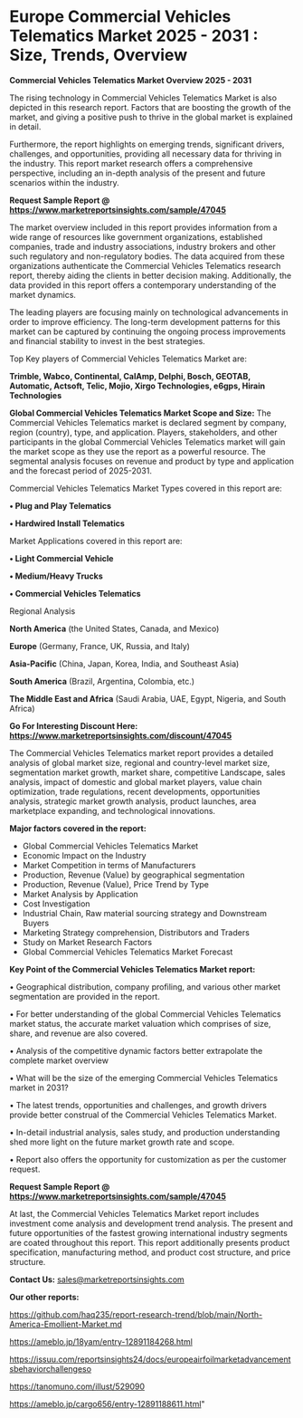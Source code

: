 # Europe Commercial Vehicles Telematics Market 2025 - 2031 : Size, Trends, Overview

<Strong> Commercial Vehicles Telematics Market Overview 2025 - 2031</strong>

The rising technology in Commercial Vehicles Telematics Market is also depicted in this research report. Factors that are boosting the growth of the market, and giving a positive push to thrive in the global market is explained in detail.

Furthermore, the report highlights on emerging trends, significant drivers, challenges, and opportunities, providing all necessary data for thriving in the industry. This report market research offers a comprehensive perspective, including an in-depth analysis of the present and future scenarios within the industry.

<strong>Request Sample Report @ <a href=https://www.marketreportsinsights.com/sample/47045>https://www.marketreportsinsights.com/sample/47045</a></strong>

The market overview included in this report provides information from a wide range of resources like government organizations, established companies, trade and industry associations, industry brokers and other such regulatory and non-regulatory bodies. The data acquired from these organizations authenticate the Commercial Vehicles Telematics research report, thereby aiding the clients in better decision making. Additionally, the data provided in this report offers a contemporary understanding of the market dynamics.

The leading players are focusing mainly on technological advancements in order to improve efficiency. The long-term development patterns for this market can be captured by continuing the ongoing process improvements and financial stability to invest in the best strategies.

Top Key players of Commercial Vehicles Telematics Market are:

<strong>Trimble, Wabco, Continental, CalAmp, Delphi, Bosch, GEOTAB, Automatic, Actsoft, Telic, Mojio, Xirgo Technologies, e6gps, Hirain Technologies</strong>

<strong><b>Global Commercial Vehicles Telematics Market Scope and Size:</b></strong>
The Commercial Vehicles Telematics market is declared segment by company, region (country), type, and application. Players, stakeholders, and other participants in the global Commercial Vehicles Telematics market will gain the market scope as they use the report as a powerful resource. The segmental analysis focuses on revenue and product by type and application and the forecast period of 2025-2031.

Commercial Vehicles Telematics Market Types covered in this report are:

<strong>•  Plug and Play Telematics

•  Hardwired Install Telematics</strong>

Market Applications covered in this report are:

<strong>•  Light Commercial Vehicle

•  Medium/Heavy Trucks

•  Commercial Vehicles Telematics</strong> 

Regional Analysis

<strong>North America</strong> (the United States, Canada, and Mexico)

<strong>Europe</strong> (Germany, France, UK, Russia, and Italy)

<strong>Asia-Pacific</strong> (China, Japan, Korea, India, and Southeast Asia)

<strong>South America</strong> (Brazil, Argentina, Colombia, etc.)

<strong>The Middle East and Africa</strong> (Saudi Arabia, UAE, Egypt, Nigeria, and South Africa)

<strong>Go For Interesting Discount Here: <a href=https://www.marketreportsinsights.com/discount/47045>https://www.marketreportsinsights.com/discount/47045</a></strong>

The Commercial Vehicles Telematics market report provides a detailed analysis of global market size, regional and country-level market size, segmentation market growth, market share, competitive Landscape, sales analysis, impact of domestic and global market players, value chain optimization, trade regulations, recent developments, opportunities analysis, strategic market growth analysis, product launches, area marketplace expanding, and technological innovations.

<strong><b>Major factors covered in the report:</b></strong>
<ul>
  <li>Global Commercial Vehicles Telematics Market </li>
  <li>Economic Impact on the Industry</li>
  <li>Market Competition in terms of Manufacturers</li>
  <li>Production, Revenue (Value) by geographical segmentation</li>
  <li>Production, Revenue (Value), Price Trend by Type</li>
  <li>Market Analysis by Application</li>
  <li>Cost Investigation</li>
  <li>Industrial Chain, Raw material sourcing strategy and Downstream Buyers</li>
  <li>Marketing Strategy comprehension, Distributors and Traders</li>
  <li>Study on Market Research Factors</li>
  <li>Global Commercial Vehicles Telematics Market Forecast</li>
</ul>

<strong><b>Key Point of the Commercial Vehicles Telematics Market report:</b></strong>

• Geographical distribution, company profiling, and various other market segmentation are provided in the report.

• For better understanding of the global Commercial Vehicles Telematics market status, the accurate market valuation which comprises of size, share, and revenue are also covered.

• Analysis of the competitive dynamic factors better extrapolate the complete market overview

• What will be the size of the emerging Commercial Vehicles Telematics market in 2031?

• The latest trends, opportunities and challenges, and growth drivers provide better construal of the Commercial Vehicles Telematics Market.

• In-detail industrial analysis, sales study, and production understanding shed more light on the future market growth rate and scope.

• Report also offers the opportunity for customization as per the customer request.

<strong>Request Sample Report @ <a href=https://www.marketreportsinsights.com/sample/47045>https://www.marketreportsinsights.com/sample/47045</a></strong>

At last, the Commercial Vehicles Telematics Market report includes investment come analysis and development trend analysis. The present and future opportunities of the fastest growing international industry segments are coated throughout this report. This report additionally presents product specification, manufacturing method, and product cost structure, and price structure.

<strong>Contact Us:</strong>
sales@marketreportsinsights.com

<strong>Our other reports:</strong>

<a href=https://github.com/haq235/report-research-trend/blob/main/North-America-Emollient-Market.md>https://github.com/haq235/report-research-trend/blob/main/North-America-Emollient-Market.md</a>

<a href=https://ameblo.jp/18yam/entry-12891184268.html>https://ameblo.jp/18yam/entry-12891184268.html</a>

<a href=https://issuu.com/reportsinsights24/docs/europeairfoilmarketadvancementsbehaviorchallengeso>https://issuu.com/reportsinsights24/docs/europeairfoilmarketadvancementsbehaviorchallengeso</a>

<a href=https://tanomuno.com/illust/529090>https://tanomuno.com/illust/529090</a>

<a href=https://ameblo.jp/cargo656/entry-12891188611.html>https://ameblo.jp/cargo656/entry-12891188611.html</a>"
